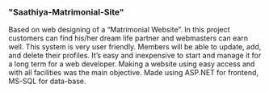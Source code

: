 ### "Saathiya-Matrimonial-Site"
Based on web designing of a “Matrimonial Website”. In this project customers can find his/her dream life partner and webmasters can earn well. This system is very user friendly. Members will be able to update, add, and delete their profiles. It’s easy and inexpensive to start and manage it for a long term for a web developer. Making a website using easy access and with all facilities was the main objective.
Made using ASP.NET for frontend, MS-SQL for data-base.
